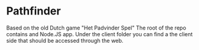 # Pathfinder
Based on the old Dutch game "Het Padvinder Spel"
The root of the repo contains and Node.JS app.
Under the client folder you can find a the client side that should be accessed through the web.
